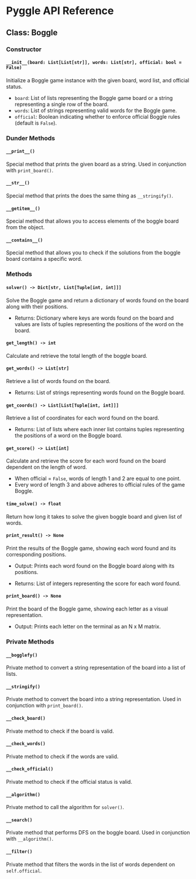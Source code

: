 # Pyggle API Reference

## Class: Boggle

### Constructor

#### `__init__(board: List[List[str]], words: List[str], official: bool = False)`

Initialize a Boggle game instance with the given board, word list, and official status.

- `board`: List of lists representing the Boggle game board or a string representing a single row of the board.
- `words`: List of strings representing valid words for the Boggle game.
- `official`: Boolean indicating whether to enforce official Boggle rules (default is `False`).

### Dunder Methods

#### `__print__()`

Special method that prints the given board as a string. Used in conjunction with `print_board()`.

#### `__str__()`

Special method that prints the does the same thing as `__stringify()`.

#### `__getitem__()`

Special method that allows you to access elements of the boggle board from the object.

#### `__contains__()`

Special method that allows you to check if the solutions from the boggle board contains a specific word.

### Methods

#### `solver() -> Dict[str, List[Tuple[int, int]]]`

Solve the Boggle game and return a dictionary of words found on the board along with their positions.

- Returns: Dictionary where keys are words found on the board and values are lists of tuples representing the positions of the word on the board.

#### `get_length() -> int`

Calculate and retrieve the total length of the boggle board.

#### `get_words() -> List[str]`

Retrieve a list of words found on the board.

- Returns: List of strings representing words found on the Boggle board.

#### `get_coords() -> List[List[Tuple[int, int]]]`

Retrieve a list of coordinates for each word found on the board.

- Returns: List of lists where each inner list contains tuples representing the positions of a word on the Boggle board.

#### `get_score() -> List[int]`

Calculate and retrieve the score for each word found on the board dependent on the length of word.

- When official = `False`, words of length 1 and 2 are equal to one point.
- Every word of length 3 and above adheres to official rules of the game Boggle.

#### `time_solve() -> float`

Return how long it takes to solve the given boggle board and given list of words.

#### `print_result() -> None`

Print the results of the Boggle game, showing each word found and its corresponding positions.

- Output: Prints each word found on the Boggle board along with its positions.

- Returns: List of integers representing the score for each word found.

#### `print_board() -> None`

Print the board of the Boggle game, showing each letter as a visual representation.

- Output: Prints each letter on the terminal as an N x M matrix.

### Private Methods

#### `__bogglefy()`

Private method to convert a string representation of the board into a list of lists.

#### `__stringify()`

Private method to convert the board into a string representation. Used in conjunction with `print_board()`.

#### `__check_board()`

Private method to check if the board is valid.

#### `__check_words()`

Private method to check if the words are valid.

#### `__check_official()`

Private method to check if the official status is valid.

#### `__algorithm()`

Private method to call the algorithm for `solver()`.

#### `__search()`

Private method that performs DFS on the boggle board. Used in conjunction with `__algorithm()`.

#### `__filter()`

Private method that filters the words in the list of words dependent on `self.official`.
